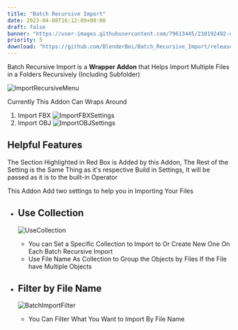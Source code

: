 ```yaml
---
title: "Batch Recursive Import"
date: 2023-04-08T16:12:09+08:00
draft: false
banner: "https://user-images.githubusercontent.com/79613445/210192492-dde4bb62-0441-4e4c-a398-1be37df6e155.png"
priority: 5
download: "https://github.com/BlenderBoi/Batch_Recursive_Import/releases/download/v1.1.0/Batch_Recursive_Import-1.1.0.zip"
---
```




<!-- ![Banner](https://user-images.githubusercontent.com/79613445/210192492-dde4bb62-0441-4e4c-a398-1be37df6e155.png) -->


Batch Recursive Import is a **Wrapper Addon** that Helps Import Multiple Files in a Folders Recursively (Including Subfolder)

![ImportRecursiveMenu](https://user-images.githubusercontent.com/79613445/210192495-94afee8a-3928-4476-bc9c-342d570a12fd.png)


Currently This Addon Can Wraps Around
1. Import FBX
![ImportFBXSettings](https://user-images.githubusercontent.com/79613445/210192499-2e9604ed-b58d-4a8b-a3ed-a0f65994c7d5.png)
2. Import OBJ
![ImportOBJSettings](https://user-images.githubusercontent.com/79613445/210192501-2ab51c7e-e518-484b-8310-2e5fb54592d8.png)


## Helpful Features

The Section Highlighted in Red Box is Added by this Addon, The Rest of the Setting is the Same Thing as it's respective Build in Settings, It will be passed as it is to the built-in Operator



This Addon Add two settings to help you in Importing Your Files

- ## Use Collection
	 ![UseCollection](https://user-images.githubusercontent.com/79613445/210192508-05e030f3-882f-4fcb-bf1c-b9d5f0fb1fc1.png)
	- You can Set a Specific Collection to Import to Or Create New One On Each Batch Recursive Import
	- Use File Name As Collection to Group the Objects by Files If the File have Multiple Objects


- ## Filter by File Name
	 ![BatchImportFilter](https://user-images.githubusercontent.com/79613445/210192504-b1658192-e2ce-46e4-ae6b-9162df324889.png)
	- You Can Filter What You Want to Import By File Name




